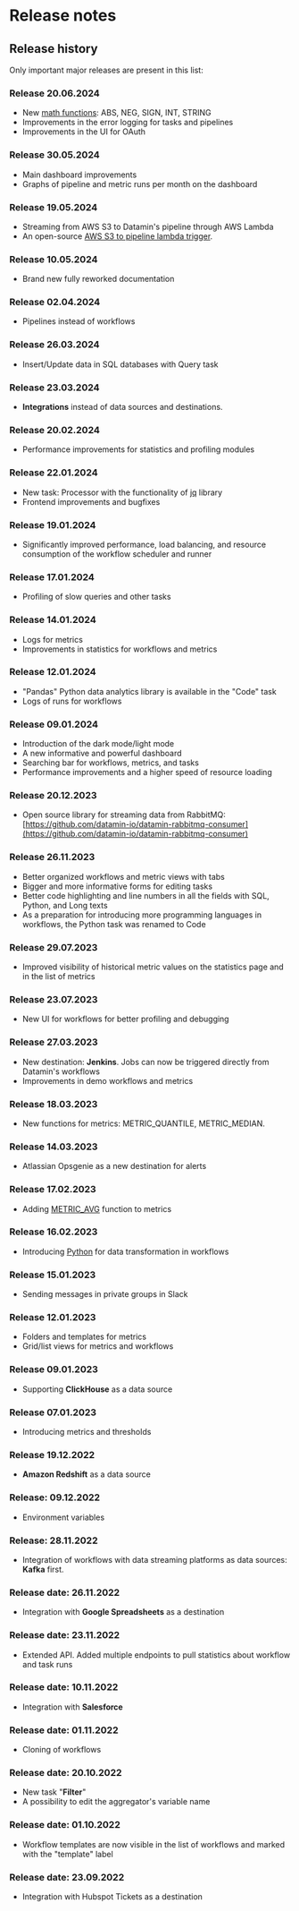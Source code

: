 # Release notes

## Release history

Only important major releases are present in this list:

### Release 20.06.2024

* New [math functions](../pipelines/mathematical-functions.md): ABS, NEG, SIGN, INT, STRING
* Improvements in the error logging for tasks and pipelines
* Improvements in the UI for OAuth

### Release 30.05.2024

* Main dashboard improvements
* Graphs of pipeline and metric runs per month on the dashboard

### Release 19.05.2024

* Streaming from AWS S3 to Datamin's pipeline through AWS Lambda
* An open-source [AWS S3 to pipeline lambda trigger](https://github.com/datamin-io/s3-lambda-trigger).

### Release 10.05.2024

* Brand new fully reworked documentation

### Release 02.04.2024

* Pipelines instead of workflows

### Release 26.03.2024

* Insert/Update data in SQL databases with Query task

### Release 23.03.2024

* **Integrations** instead of data sources and destinations.

### Release 20.02.2024

* Performance improvements for statistics and profiling modules

### Release 22.01.2024

* New task: Processor with the functionality of [jq](https://jqlang.github.io/jq/) library
* Frontend improvements and bugfixes

### Release 19.01.2024

* Significantly improved performance, load balancing, and resource consumption of the workflow scheduler and runner

### Release 17.01.2024

* Profiling of slow queries and other tasks

### Release 14.01.2024

* Logs for metrics
* Improvements in statistics for workflows and metrics

### Release 12.01.2024

* "Pandas" Python data analytics library is available in the "Code" task
* Logs of runs for workflows

### Release 09.01.2024

* Introduction of the dark mode/light mode
* A new informative and powerful dashboard
* Searching bar for workflows, metrics, and tasks
* Performance improvements and a higher speed of resource loading

### Release 20.12.2023

* Open source library for streaming data from RabbitMQ: [https://github.com/datamin-io/datamin-rabbitmq-consumer](https://github.com/datamin-io/datamin-rabbitmq-consumer)

### Release 26.11.2023

* Better organized workflows and metric views with tabs
* Bigger and more informative forms for editing tasks
* Better code highlighting and line numbers in all the fields with SQL, Python, and Long texts
* As a preparation for introducing more programming languages in workflows, the Python task was renamed to Code

### Release 29.07.2023

* Improved visibility of historical metric values on the statistics page and in the list of metrics

### Release 23.07.2023

* New UI for workflows for better profiling and debugging

### Release 27.03.2023

* New destination: **Jenkins**. Jobs can now be triggered directly from Datamin's workflows
* Improvements in demo workflows and metrics

### Release 18.03.2023

* New functions for metrics: METRIC\_QUANTILE, METRIC\_MEDIAN.

### Release 14.03.2023

* Atlassian Opsgenie as a new destination for alerts

### Release 17.02.2023

* Adding [METRIC\_AVG](../pipelines/mathematical-functions.md) function to metrics

### Release 16.02.2023

* Introducing [Python](../pipelines/tasks-ip/) for data transformation in workflows

### Release 15.01.2023

* Sending messages in private groups in Slack

### Release 12.01.2023

* Folders and templates for metrics
* Grid/list views for metrics and workflows

### Release 09.01.2023

* Supporting **ClickHouse** as a data source

### Release 07.01.2023

* Introducing metrics and thresholds

### Release 19.12.2022

* **Amazon Redshift** as a data source

### Release: 09.12.2022

* Environment variables

### Release: 28.11.2022

* Integration of workflows with data streaming platforms as data sources: **Kafka** first.

### Release date: 26.11.2022

* Integration with **Google Spreadsheets** as a destination

### Release date: 23.11.2022

* Extended API. Added multiple endpoints to pull statistics about workflow and task runs

### Release date: 10.11.2022

* Integration with **Salesforce**

### Release date: 01.11.2022

* Cloning of workflows

### Release date: 20.10.2022

* New task "**Filter**"
* A possibility to edit the aggregator's variable name

### Release date: 01.10.2022

* Workflow templates are now visible in the list of workflows and marked with the "template" label

### Release date: 23.09.2022

* Integration with Hubspot Tickets as a destination



